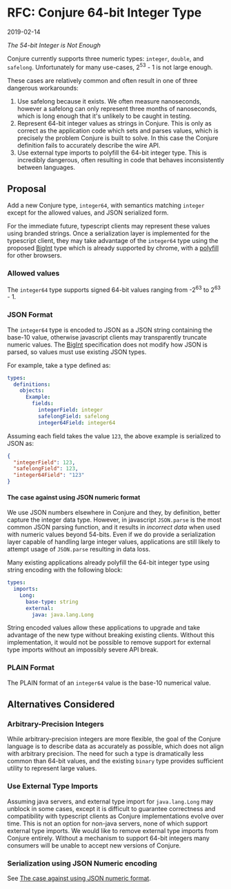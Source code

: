 # RFC: Conjure 64-bit Integer Type

2019-02-14

_The 54-bit Integer is Not Enough_

Conjure currently supports three numeric types: `integer`, `double`, and `safelong`. Unfortunately for many use-cases, 2<sup>53</sup> - 1 is not large enough.

These cases are relatively common and often result in one of three dangerous workarounds:
1. Use safelong because it exists. We often measure nanoseconds, however a safelong can only represent three months of nanoseconds, which is long enough that it's unlikely to be caught in testing.
1. Represent 64-bit integer values as strings in Conjure. This is only as correct as the application code which sets and parses values, which is precisely the problem Conjure is built to solve. In this case the Conjure definition fails to accurately describe the wire API.
1. Use external type imports to polyfill the 64-bit integer type. This is incredibly dangerous, often resulting in code that behaves inconsistently between languages.

## Proposal

Add a new Conjure type, `integer64`, with semantics matching `integer` except for the allowed values, and JSON serialized form.

For the immediate future, typescript clients may represent these values using branded strings.
Once a serialization layer is implemented for the typescript client, they may take advantage of the `integer64`
type using the proposed [BigInt](https://github.com/tc39/proposal-bigint) type which is already supported by
chrome, with a [polyfill](https://github.com/GoogleChromeLabs/jsbi) for other browsers.

### Allowed values

The `integer64` type supports signed 64-bit values ranging from -2<sup>63</sup> to 2<sup>63</sup> - 1.

### JSON Format

The `integer64` type is encoded to JSON as a JSON string containing the base-10 value, otherwise javascript
clients may transparently truncate numeric values. The [BigInt](https://github.com/tc39/proposal-bigint)
specification does not modify how JSON is parsed, so values must use existing JSON types.

For example, take a type defined as:

```yml
types:
  definitions:
    objects:
      Example:
        fields:
          integerField: integer
          safelongField: safelong
          integer64Field: integer64
```

Assuming each field takes the value `123`, the above example is serialized to JSON as:

```json
{
  "integerField": 123,
  "safelongField": 123,
  "integer64Field": "123"
}
```

#### The case against using JSON numeric format

We use JSON numbers elsewhere in Conjure and they, by definition, better capture the integer data type. However,
in javascript `JSON.parse` is the most common JSON parsing function, and it results in _incorrect data_ when
used with numeric values beyond 54-bits. Even if we do provide a serialization layer capable of handling large
integer values, applications are still likely to attempt usage of `JSON.parse` resulting in data loss.

Many existing applications already polyfill the 64-bit integer type using string encoding with the
following block:

```yml
types:
  imports:
    Long:
      base-type: string
      external:
        java: java.lang.Long
```

String encoded values allow these applications to upgrade and take advantage of the new type without breaking
existing clients. Without this implementation, it would not be possible to remove support for external type
imports without an impossibly severe API break.

### PLAIN Format

The PLAIN format of an `integer64` value is the base-10 numerical value.

## Alternatives Considered

### Arbitrary-Precision Integers

While arbitrary-precision integers are more flexible, the goal of the Conjure language is to describe data as
accurately as possible, which does not align with arbitrary precision. The need for such a type is dramatically
less common than 64-bit values, and the existing `binary` type provides sufficient utility to represent large
values.

### Use External Type Imports

Assuming java servers, and external type import for `java.lang.Long` may unblock in some cases, except it is
difficult to guarantee correctness and compatibility with typescript clients as Conjure implementations evolve over time.
This is not an option for non-java servers, none of which support external type imports.
We would like to remove external type imports from Conjure entirely. Without a mechanism to support 64-bit integers
many consumers will be unable to accept new versions of Conjure.

### Serialization using JSON Numeric encoding

See [The case against using JSON numeric format](#the-case-against-using-json-numeric-format).
